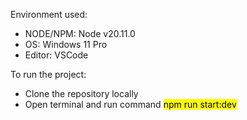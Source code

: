 Environment used:
- NODE/NPM: Node v20.11.0
- OS: Windows 11 Pro
- Editor: VSCode

To run the project:
- Clone the repository locally
- Open terminal and run command <mark>npm run start:dev</mark>
